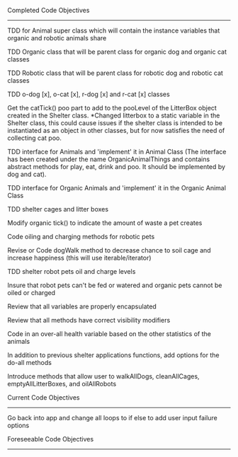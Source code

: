 Completed Code Objectives
*************************

TDD for Animal super class which will contain the instance variables that organic and robotic animals share

TDD Organic class that will be parent class for organic dog and organic cat classes

TDD Robotic class that will be parent class for robotic dog and robotic cat classes

TDD o-dog [x], o-cat [x], r-dog [x] and r-cat [x] classes

Get the catTick() poo part to add to the pooLevel of the LitterBox object created in the Shelter class. *Changed litterbox to a static variable in the Shelter class, this could cause issues if the shelter class is intended to be instantiated as an object in other classes, but for now satisfies the need of collecting cat poo.

TDD interface for Animals and 'implement' it in Animal Class (The interface has been created under the name OrganicAnimalThings
and contains abstract methods for play, eat, drink and poo. It should be implemented by dog and cat).

TDD interface for Organic Animals and 'implement' it in the Organic Animal Class 

TDD shelter cages and litter boxes

Modify organic tick() to indicate the amount of waste a pet creates

Code oiling and charging methods for robotic pets

Revise or Code dogWalk method to decrease chance to soil cage and increase happiness (this will use iterable/iterator)

TDD shelter robot pets oil and charge levels

Insure that robot pets can't be fed or watered and organic pets cannot be oiled or charged

Review that all variables are properly encapsulated

Review that all methods have correct visibility modifiers

Code in an over-all health variable based on the other statistics of the animals

In addition to previous shelter applications functions, add options for the do-all methods

Introduce methods that allow user to walkAllDogs, cleanAllCages, emptyAllLitterBoxes, and oilAllRobots

Current Code Objectives
***********************

Go back into app and change all loops to if else to add user input failure options

Foreseeable Code Objectives
***************************














